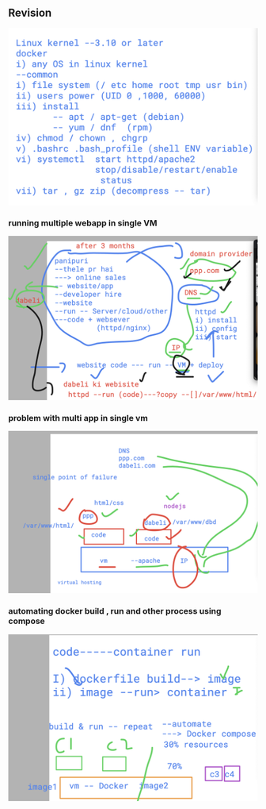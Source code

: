 ## Revision 

<img src="rev1.png">

### running multiple webapp in single VM 

<img src="web1.png">

### problem with multi app in single vm 

<img src="web2.png">

### automating docker build , run and other process using compose

<img src="web3.png">